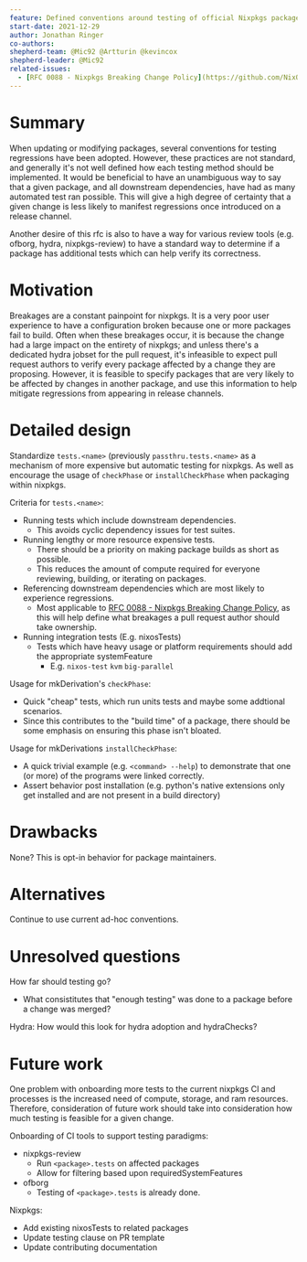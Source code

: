 ```yaml
---
feature: Defined conventions around testing of official Nixpkgs packages.
start-date: 2021-12-29
author: Jonathan Ringer
co-authors:
shepherd-team: @Mic92 @Artturin @kevincox
shepherd-leader: @Mic92
related-issues:
  - [RFC 0088 - Nixpkgs Breaking Change Policy](https://github.com/NixOS/rfcs/pull/88)
---
```


# Summary
[summary]: #summary

When updating or modifying packages, several conventions for testing regressions
have been adopted. However, these practices are not standard, and generally it's not well
defined how each testing method should be implemented. It would be beneficial to have
an unambiguous way to say that a given package, and all downstream dependencies, have
had as many automated test ran possible. This will give a high degree of certainty that
a given change is less likely to manifest regressions once introduced on a release
channel.

Another desire of this rfc is also to have a way for various review tools
(e.g. ofborg, hydra, nixpkgs-review) to have a standard way to determine if a
package has additional tests which can help verify its correctness.

# Motivation
[motivation]: #motivation

Breakages are a constant painpoint for nixpkgs. It is a very poor user experience to
have a configuration broken because one or more packages fail to build. Often when
these breakages occur, it is because the change had a large impact on the entirety
of nixpkgs; and unless there's a dedicated hydra jobset for the pull request, it's
infeasible to expect pull request authors to verify every package affected
by a change they are proposing. However, it is feasible to specify packages that
are very likely to be affected by changes in another package, and use this information
to help mitigate regressions from appearing in release channels.

# Detailed design
[design]: #detailed-design

Standardize `tests.<name>` (previously `passthru.tests.<name>` as a mechanism of 
more expensive but automatic testing for nixpkgs. As well as encourage the usage of
`checkPhase` or `installCheckPhase` when packaging within nixpkgs.

Criteria for `tests.<name>`:
- Running tests which include downstream dependencies.
  - This avoids cyclic dependency issues for test suites.
- Running lengthy or more resource expensive tests.
  - There should be a priority on making package builds as short as possible.
  - This reduces the amount of compute required for everyone reviewing, building, or iterating on packages.
- Referencing downstream dependencies which are most likely to experience regressions.
  - Most applicable to [RFC 0088 - Nixpkgs Breaking Change Policy](https://github.com/NixOS/rfcs/pull/88),
as this will help define what breakages a pull request author should take ownership.
- Running integration tests (E.g. nixosTests)
  - Tests which have heavy usage or platform requirements should add the appropriate systemFeature
    - E.g. `nixos-test` `kvm` `big-parallel`

Usage for mkDerivation's `checkPhase`:
- Quick "cheap" tests, which run units tests and maybe some addtional scenarios.
- Since this contributes to the "build time" of a package, there should be some
emphasis on ensuring this phase isn't bloated.

Usage for mkDerivations `installCheckPhase`:
- A quick trivial example (e.g. `<command> --help`) to demonstrate that one (or more)
of the programs were linked correctly.
- Assert behavior post installation (e.g. python's native extensions only get installed
and are not present in a build directory)

# Drawbacks
[drawbacks]: #drawbacks

None? This is opt-in behavior for package maintainers.

# Alternatives
[alternatives]: #alternatives

Continue to use current ad-hoc conventions.

# Unresolved questions
[unresolved]: #unresolved-questions

How far should testing go?
- What consistitutes that "enough testing" was done to a package before a change was merged?

Hydra: How would this look for hydra adoption and hydraChecks?

# Future work
[future]: #future-work

One problem with onboarding more tests to the current nixpkgs CI and processes is the increased
need of compute, storage, and ram resources. Therefore, consideration of future work should
take into consideration how much testing is feasible for a given change.

Onboarding of CI tools to support testing paradigms:
- nixpkgs-review
  - Run `<package>.tests` on affected packages
  - Allow for filtering based upon requiredSystemFeatures
- ofborg
  - Testing of `<package>.tests` is already done.

Nixpkgs:
- Add existing nixosTests to related packages
- Update testing clause on PR template
- Update contributing documentation
